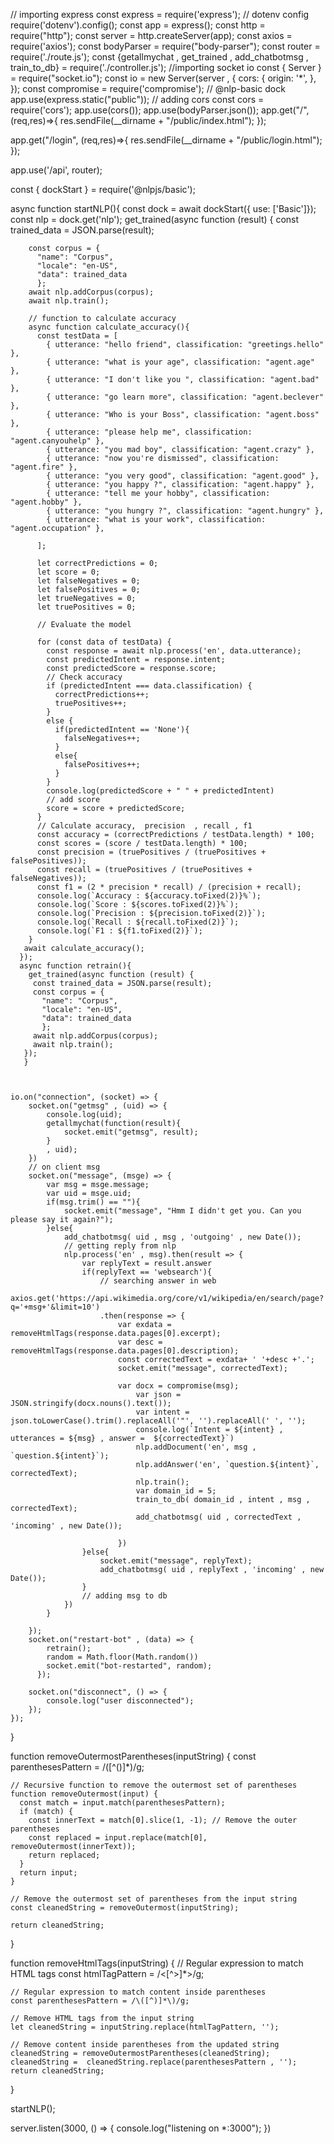 // importing express
const express = require('express'); 
// dotenv config
require('dotenv').config();
const app = express();
const http = require("http");
const server = http.createServer(app);
const axios = require('axios');
const bodyParser = require("body-parser");
const router = require('./route.js');
const {getallmychat , get_trained , add_chatbotmsg , train_to_db} = require('./controller.js');
//importing socket io
const { Server } = require("socket.io");
const io = new Server(server , {
    cors: {
      origin: '*',
    },
  });
const compromise = require('compromise');
// @nlp-basic dock 
app.use(express.static("public"));
// adding cors
const cors = require('cors');
app.use(cors());
app.use(bodyParser.json());
app.get("/",  (req,res)=>{
    res.sendFile(__dirname + "/public/index.html");
});

app.get("/login",  (req,res)=>{
    res.sendFile(__dirname + "/public/login.html");
});

app.use('/api', router);

const { dockStart } = require('@nlpjs/basic');

async function startNLP(){
    const dock = await dockStart({ use: ['Basic']});
    const nlp = dock.get('nlp');
    get_trained(async function (result) {
        const trained_data = JSON.parse(result);
    
        const corpus = {
          "name": "Corpus",
          "locale": "en-US",
          "data": trained_data
          };
        await nlp.addCorpus(corpus);
        await nlp.train();

        // function to calculate accuracy
        async function calculate_accuracy(){
          const testData = [
            { utterance: "hello friend", classification: "greetings.hello" },
            { utterance: "what is your age", classification: "agent.age" },
            { utterance: "I don't like you ", classification: "agent.bad" },
            { utterance: "go learn more", classification: "agent.beclever" },
            { utterance: "Who is your Boss", classification: "agent.boss" },
            { utterance: "please help me", classification: "agent.canyouhelp" },
            { utterance: "you mad boy", classification: "agent.crazy" },
            { utterance: "now you're dismissed", classification: "agent.fire" },
            { utterance: "you very good", classification: "agent.good" },
            { utterance: "you happy ?", classification: "agent.happy" },
            { utterance: "tell me your hobby", classification: "agent.hobby" },
            { utterance: "you hungry ?", classification: "agent.hungry" },
            { utterance: "what is your work", classification: "agent.occupation" },

          ];
          
          let correctPredictions = 0;
          let score = 0;
          let falseNegatives = 0;
          let falsePositives = 0;
          let trueNegatives = 0;
          let truePositives = 0;
          
          // Evaluate the model

          for (const data of testData) {
            const response = await nlp.process('en', data.utterance);
            const predictedIntent = response.intent;
            const predictedScore = response.score;
            // Check accuracy
            if (predictedIntent === data.classification) {
              correctPredictions++;
              truePositives++;
            }
            else {
              if(predictedIntent == 'None'){
                falseNegatives++;
              }
              else{
                falsePositives++;
              }
            }
            console.log(predictedScore + " " + predictedIntent)
            // add score 
            score = score + predictedScore;
          } 
          // Calculate accuracy,  precision  , recall , f1
          const accuracy = (correctPredictions / testData.length) * 100;
          const scores = (score / testData.length) * 100;
          const precision = (truePositives / (truePositives + falsePositives));
          const recall = (truePositives / (truePositives + falseNegatives));
          const f1 = (2 * precision * recall) / (precision + recall);
          console.log(`Accuracy : ${accuracy.toFixed(2)}%`);
          console.log(`Score : ${scores.toFixed(2)}%`);
          console.log(`Precision : ${precision.toFixed(2)}`); 
          console.log(`Recall : ${recall.toFixed(2)}`);
          console.log(`F1 : ${f1.toFixed(2)}`);
        }
       await calculate_accuracy();
      });
      async function retrain(){
        get_trained(async function (result) {
         const trained_data = JSON.parse(result);
         const corpus = {
           "name": "Corpus",
           "locale": "en-US",
           "data": trained_data
           };
         await nlp.addCorpus(corpus);
         await nlp.train();
       });
       }

       

    io.on("connection", (socket) => {
        socket.on("getmsg" , (uid) => {
            console.log(uid);
            getallmychat(function(result){
                socket.emit("getmsg", result);
            }
            , uid);
        })
        // on client msg
        socket.on("message", (msge) => {
            var msg = msge.message;
            var uid = msge.uid;
            if(msg.trim() == ""){
                socket.emit("message", "Hmm I didn't get you. Can you please say it again?");
            }else{
                add_chatbotmsg( uid , msg , 'outgoing' , new Date());
                // getting reply from nlp
                nlp.process('en' , msg).then(result => {
                    var replyText = result.answer 
                    if(replyText == 'websearch'){
                        // searching answer in web
                        axios.get('https://api.wikimedia.org/core/v1/wikipedia/en/search/page?q='+msg+'&limit=10')
                        .then(response => {
                            var exdata = removeHtmlTags(response.data.pages[0].excerpt);
                            var desc = removeHtmlTags(response.data.pages[0].description);
                            const correctedText = exdata+ ' '+desc +'.';
                            socket.emit("message", correctedText);

                            var docx = compromise(msg);
                                var json = JSON.stringify(docx.nouns().text());
                                var intent = json.toLowerCase().trim().replaceAll('"', '').replaceAll(' ', '');
                                console.log(`Intent = ${intent} , utterances = ${msg} , answer =  ${correctedText}`)
                                nlp.addDocument('en', msg , `question.${intent}`);
                                nlp.addAnswer('en', `question.${intent}`, correctedText);
                                nlp.train();
                                var domain_id = 5;
                                train_to_db( domain_id , intent , msg , correctedText);
                                add_chatbotmsg( uid , correctedText , 'incoming' , new Date());

                            })
                    }else{
                        socket.emit("message", replyText);
                        add_chatbotmsg( uid , replyText , 'incoming' , new Date());
                    }
                    // adding msg to db
                })
            }
           
        });
        socket.on("restart-bot" , (data) => {
            retrain();
            random = Math.floor(Math.random())
            socket.emit("bot-restarted", random);
          });
        
        socket.on("disconnect", () => {
            console.log("user disconnected");
        });
    });
}

function removeOutermostParentheses(inputString) {
    const parenthesesPattern = /\([^()]*\)/g;
  
    // Recursive function to remove the outermost set of parentheses
    function removeOutermost(input) {
      const match = input.match(parenthesesPattern);
      if (match) {
        const innerText = match[0].slice(1, -1); // Remove the outer parentheses
        const replaced = input.replace(match[0], removeOutermost(innerText));
        return replaced;
      }
      return input;
    }
  
    // Remove the outermost set of parentheses from the input string
    const cleanedString = removeOutermost(inputString);
  
    return cleanedString;
  }
  
  
  function removeHtmlTags(inputString) {
    // Regular expression to match HTML tags
    const htmlTagPattern = /<[^>]*>/g;
    
    // Regular expression to match content inside parentheses
    const parenthesesPattern = /\([^)]*\)/g;
  
    // Remove HTML tags from the input string
    let cleanedString = inputString.replace(htmlTagPattern, '');
    
    // Remove content inside parentheses from the updated string
    cleanedString = removeOutermostParentheses(cleanedString);
    cleanedString =  cleanedString.replace(parenthesesPattern , '');
    return cleanedString;
  }
  

startNLP();


server.listen(3000, () => {
    console.log("listening on *:3000");
})